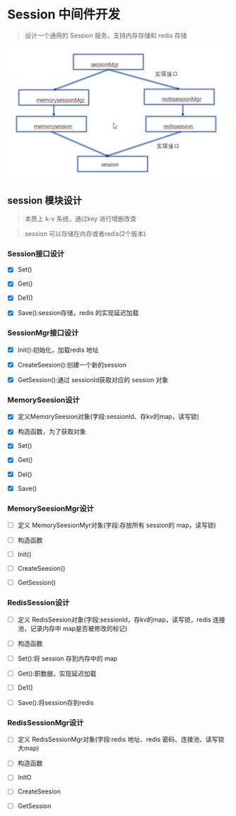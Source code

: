 # Session 中间件开发

> 设计一个通用的 Session 服务，支持内存存储和 redis 存储

![架构设计图](image/架构设计图.png)

## session 模块设计

> 本质上 k-v 系统，通过key 进行增删改查

> session 可以存储在内存或者redis(2个版本)

### Session接口设计

- [x] Set()

- [x] Get()

- [x] De1()

- [x] Save():session存储，redis 的实现延迟加载

### SessionMgr接口设计

- [x] Init():初始化，加载redis 地址

- [x] CreateSeesion():创建一个新的session

- [x] GetSession():通过 sessionId获取对应的 session 对象

### MemorySeesion设计

- [x] 定义MemorySeesion对象(字段:sessionld、存kv的map，读写锁)

- [x] 构造函数，为了获取对象

- [x] Set()

- [x] Get()

- [x] Del()

- [x] Save()

### MemorySeesionMgr设计

- [ ] 定义 MemorySeesionMyr对象(字段:存放所有 session的 map，读写锁)

- [ ] 构造函数

- [ ] Init()

- [ ] CreateSeesion()

- [ ] GetSession()

### RedisSession设计

- [ ] 定义 RedisSeesion对象(字段:sessionld，存kv的map，读写锁，redis 连接池，记录内存中 map是否被修改的标记)

- [ ] 构造函数

- [ ] Set():将 session 存到内存中的 map

- [ ] Get():职数据，实现延迟加载

- [ ] De1()

- [ ] Save():将session存到redis

### RedisSessionMgr设计

- [ ] 定义 RedisSessionMgr对象(字段:redis 地址、redis 密码、连接池、读写锁大map)

- [ ] 构造函数

- [ ] InitO

- [ ] CreateSeesion

- [ ] GetSession